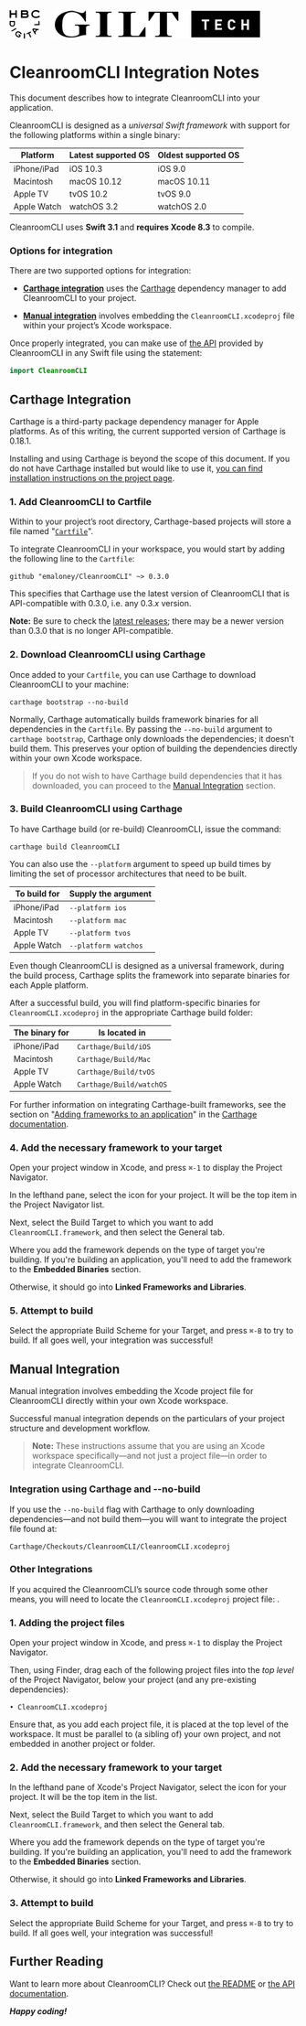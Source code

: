 ![HBC Digital logo](https://raw.githubusercontent.com/gilt/Cleanroom/master/Assets/hbc-digital-logo.png)     
![Gilt Tech logo](https://raw.githubusercontent.com/gilt/Cleanroom/master/Assets/gilt-tech-logo.png)

# CleanroomCLI Integration Notes

This document describes how to integrate CleanroomCLI into your application.

CleanroomCLI is designed as a *universal Swift framework* with support for the following platforms within a single binary:

Platform|Latest supported OS|Oldest supported OS
--------|-------------------|-------------------
iPhone/iPad|iOS 10.3|iOS 9.0
Macintosh|macOS 10.12|macOS 10.11
Apple TV|tvOS 10.2|tvOS 9.0
Apple Watch|watchOS 3.2|watchOS 2.0

CleanroomCLI uses **Swift 3.1** and **requires Xcode 8.3** to compile.

### Options for integration

There are two supported options for integration:

- **[Carthage integration](#carthage-integration)** uses the [Carthage](https://github.com/Carthage/Carthage) dependency manager to add CleanroomCLI to your project.

- **[Manual integration](#manual-integration)** involves embedding the `CleanroomCLI.xcodeproj` file within your project’s Xcode workspace.

Once properly integrated, you can make use of [the API](https://rawgit.com/emaloney/CleanroomCLI/master/Documentation/API/index.html) provided by CleanroomCLI in any Swift file using the statement:

```swift
import CleanroomCLI
```


## Carthage Integration

Carthage is a third-party package dependency manager for Apple platforms. As of this writing, the current supported version of Carthage is 0.18.1.

Installing and using Carthage is beyond the scope of this document. If you do not have Carthage installed but would like to use it, [you can find installation instructions on the project page](https://github.com/Carthage/Carthage#installing-carthage). 

### 1. Add CleanroomCLI to Cartfile

Within to your project’s root directory, Carthage-based projects will store a file named "[`Cartfile`](https://github.com/Carthage/Carthage/blob/master/Documentation/Artifacts.md#cartfile)".

To integrate CleanroomCLI in your workspace, you would start by adding the following line to the `Cartfile`:

```
github "emaloney/CleanroomCLI" ~> 0.3.0
```

This specifies that Carthage use the latest version of CleanroomCLI that is API-compatible with 0.3.0, i.e. any 0.3.*x* version.

**Note:** Be sure to check the [latest releases](https://github.com/emaloney/CleanroomCLI/releases); there may be a newer version than 0.3.0 that is no longer API-compatible.

### 2. Download CleanroomCLI using Carthage

Once added to your `Cartfile`, you can use Carthage to download CleanroomCLI to your machine:

```
carthage bootstrap --no-build
```

Normally, Carthage automatically builds framework binaries for all dependencies in the `Cartfile`. By passing the `--no-build` argument to `carthage bootstrap`, Carthage only downloads the dependencies; it doesn't build them. This preserves your option of building the dependencies directly within your own Xcode workspace.

> If you do not wish to have Carthage build dependencies that it has downloaded, you can proceed to the [Manual Integration](#manual-integration) section.

### 3. Build CleanroomCLI using Carthage

To have Carthage build (or re-build) CleanroomCLI, issue the command:

```
carthage build CleanroomCLI
```

You can also use the `--platform` argument to speed up build times by limiting the set of processor architectures that need to be built.

To build for|Supply the argument
------------|-------------------
iPhone/iPad|`--platform ios`
Macintosh|`--platform mac`
Apple TV|`--platform tvos`
Apple Watch|`--platform watchos`


Even though CleanroomCLI is designed as a universal framework, during the build process, Carthage splits the framework into separate binaries for each Apple platform.

After a successful build, you will find platform-specific binaries for `CleanroomCLI.xcodeproj` in the appropriate Carthage build folder:

The binary for|Is located in
--------------|-------------
iPhone/iPad|`Carthage/Build/iOS`
Macintosh|`Carthage/Build/Mac`
Apple TV|`Carthage/Build/tvOS`
Apple Watch|`Carthage/Build/watchOS`


For further information on integrating Carthage-built frameworks, see the section on "[Adding frameworks to an application](https://github.com/Carthage/Carthage#adding-frameworks-to-an-application)" in the [Carthage documentation](https://github.com/Carthage/Carthage#carthage--).

### 4. Add the necessary framework to your target

Open your project window in Xcode, and press `⌘-1` to display the Project Navigator.

In the lefthand pane, select the icon for your project. It will be the top item in the Project Navigator list.

Next, select the Build Target to which you want to add `CleanroomCLI.framework`, and then select the General tab.

Where you add the framework depends on the type of target you're building. If you're building an application, you'll need to add the framework to the **Embedded Binaries** section.

Otherwise, it should go into **Linked Frameworks and Libraries**.


### 5. Attempt to build

Select the appropriate Build Scheme for your Target, and press `⌘-B` to try to build. If all goes well, your integration was successful!


## Manual Integration

Manual integration involves embedding the Xcode project file for CleanroomCLI directly within your own Xcode workspace.

Successful manual integration depends on the particulars of your project structure and development workflow.

> **Note:** These instructions assume that you are using an Xcode workspace specifically—and not just a project file—in order to integrate CleanroomCLI.

### Integration using Carthage and --no-build

If you use the `--no-build` flag with Carthage to only downloading dependencies—and not build them—you will want to integrate the project file found at:

```
Carthage/Checkouts/CleanroomCLI/CleanroomCLI.xcodeproj
```

### Other Integrations

If you acquired the CleanroomCLI’s source code through some other means, you will need to locate the `CleanroomCLI.xcodeproj` project file: .

### 1. Adding the project files

Open your project window in Xcode, and press `⌘-1` to display the Project Navigator.

Then, using Finder, drag each of the following project files into the *top level* of the Project Navigator, below your project (and any pre-existing dependencies):

```
• CleanroomCLI.xcodeproj
```

Ensure that, as you add each project file, it is placed at the top level of the workspace. It must be parallel to (a sibling of) your own project, and not embedded in another project or folder.

### 2. Add the necessary framework to your target

In the lefthand pane of Xcode's Project Navigator, select the icon for your project. It will be the top item in the list.

Next, select the Build Target to which you want to add `CleanroomCLI.framework`, and then select the General tab.

Where you add the framework depends on the type of target you're building. If you're building an application, you'll need to add the framework to the **Embedded Binaries** section.

Otherwise, it should go into **Linked Frameworks and Libraries**.


### 3. Attempt to build

Select the appropriate Build Scheme for your Target, and press `⌘-B` to try to build. If all goes well, your integration was successful!


## Further Reading

Want to learn more about CleanroomCLI? Check out [the README](https://github.com/emaloney/CleanroomCLI/blob/master/README.md) or [the API documentation](https://rawgit.com/emaloney/CleanroomCLI/master/Documentation/API/index.html).

**_Happy coding!_**
